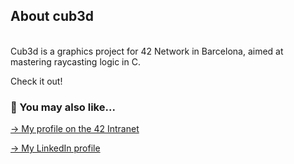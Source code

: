## About cub3d

<br>
Cub3d is a graphics project for 42 Network in Barcelona, aimed at mastering raycasting logic in C.

Check it out!

### 🔄 You may also like...
[-> My profile on the 42 Intranet](https://profile.intra.42.fr/users/mgimon-c)

[-> My LinkedIn profile](https://www.linkedin.com/in/mgimon-c/)
